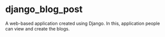 # django_blog_post
A web-based application created using Django. In this, application people can view and create the blogs.
